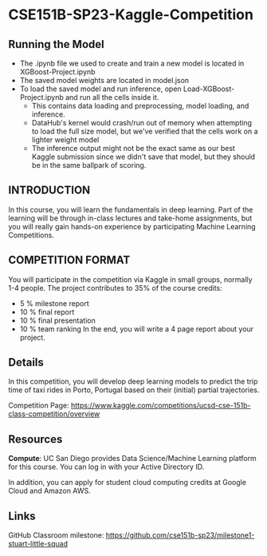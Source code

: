# CSE151B-SP23-Kaggle-Competition

## Running the Model

- The .ipynb file we used to create and train a new model is located in XGBoost-Project.ipynb
- The saved model weights are located in model.json
- To load the saved model and run inference, open Load-XGBoost-Project.ipynb and run all the cells inside it.
  - This contains data loading and preprocessing, model loading, and inference.
  - DataHub's kernel would crash/run out of memory when attempting to load the full size model, but we've verified that the cells work on a lighter weight model
  - The inference output might not be the exact same as our best Kaggle submission since we didn't save that model, but they should be in the same ballpark of scoring.

## INTRODUCTION

In this course, you will learn the fundamentals in deep learning. Part of the learning will be through in-class lectures and take-home assignments, but you will really gain hands-on experience by participating Machine Learning Competitions.

## COMPETITION FORMAT

You will participate in the competition via Kaggle in small groups, normally 1-4 people. The project contributes to 35% of the course credits:

- 5 % milestone report
- 10 % final report
- 10 % final presentation
- 10 % team ranking
  In the end, you will write a 4 page report about your project.

## Details

In this competition, you will develop deep learning models to predict the trip time of taxi rides in Porto, Portugal based on their (initial) partial trajectories.

Competition Page: https://www.kaggle.com/competitions/ucsd-cse-151b-class-competition/overview

## Resources

**Compute**: UC San Diego provides Data Science/Machine Learning platform for this course. You can log in with your Active Directory ID.

In addition, you can apply for student cloud computing credits at Google Cloud and Amazon AWS.

## Links

GitHub Classroom milestone: https://github.com/cse151b-sp23/milestone1-stuart-little-squad
